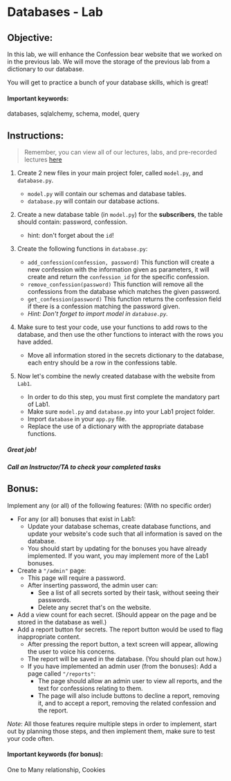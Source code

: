# Databases - Lab

## Objective: 
In this lab, we will enhance the Confession bear website that we worked on in the previous lab.
We will move the storage of the previous lab from a dictionary to our database.

You will get to practice a bunch of your database skills, which is great!

#### Important keywords:
databases, sqlalchemy, schema, model, query


## Instructions:
> Remember, you can view all of our lectures, labs, and pre-recorded lectures [here](https://tinyurl.com/y2yl-material)


1. Create 2 new files in your main project foler, called `model.py`, and `database.py`.
   - `model.py` will contain our schemas and database tables.
   - `database.py` will contain our database actions. 
2. Create a new database table (in `model.py`) for the **subscribers**, the table should contain: password, confession.
   - hint: don't forget about the `id`!
3. Create the following functions in `database.py`:
   - `add_confession(confession, password)` This function will create a new confession with the information given as parameters, it will create and return the `confession_id` for the specific confession.
   - `remove_confession(password)` This function will remove all the confessions from the database which matches the given password.
   - `get_confession(password)` This function returns the confession field if there is a confession matching the password given.
   - *Hint: Don't forget to import model in `database.py`.*
4. Make sure to test your code, use your functions to add rows to the database, and then use the other functions to interact with the rows you have added.
   - Move all information stored in the secrets dictionary to the database, each entry should be a row in the confessions table.

5. Now let's combine the newly created database with the website from `Lab1`.
   - In order to do this step, you must first complete the mandatory part of Lab1.
   - Make sure `model.py` and `database.py` into your Lab1 project folder.
   - Import `database` in your `app.py` file.
   - Replace the use of a dictionary with the appropriate database functions.

##### Great job!
##### Call an Instructor/TA to check your completed tasks
 
 

## Bonus:

Implement any (or all) of the following features: (With no specific order)

* For any (or all) bonuses that exist in Lab1:
  - Update your database schemas, create database functions, and update your website's code such that all information is saved on the database.
  - You should start by updating for the bonuses you have already implemented. If you want, you may implement more of the Lab1 bonuses.
* Create a `"/admin"` page:
  - This page will require a password.
  - After inserting password, the admin user can:
    - See a list of all secrets sorted by their task, without seeing their passwords.
    - Delete any secret that's on the website.
* Add a view count for each secret. (Should appear on the page and be stored in the database as well.)
* Add a report button for secrets. The report button would be used to flag inappropriate content.
  - After pressing the report button, a text screen will appear, allowing the user to voice his concerns.
  - The report will be saved in the database. (You should plan out how.)
  - If you have implemented an admin user (from the bonuses): Add a page called `"/reports"`:
    - The page should allow an admin user to view all reports, and the text for confessions relating to them.
    - The page will also include buttons to decline a report, removing it, and to accept a report, removing the related confession and the report.

_Note_: All those features require multiple steps in order to implement, start out by planning those steps, and then implement them, make sure to test your code often.

#### Important keywords (for bonus):
One to Many relationship, Cookies
